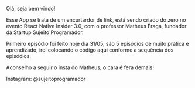Olá, seja bem vindo!

Esse App se trata de um encurtardor de link, está sendo criado
do zero no evento React Native Insider 3.0, com o professor
Matheus Fraga, fundador da Startup Sujeito Programador.


Primeiro episódio foi feito hoje dia 31/05, são 5 episódios
de muito prática e aprendizado, irei colocando o código aqui
conforme a sequência dos episódios.

Aconselho a seguir o insta do Matheus, o cara é fera demais!

Instagram: @sujeitoprogramador
